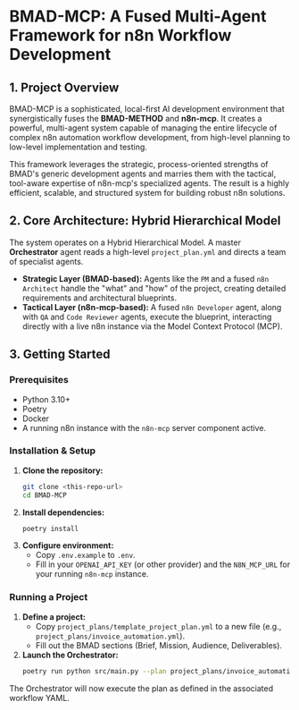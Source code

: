 # BMAD-MCP: A Fused Multi-Agent Framework for n8n Workflow Development

## 1. Project Overview

BMAD-MCP is a sophisticated, local-first AI development environment that synergistically fuses the **BMAD-METHOD** and **n8n-mcp**. It creates a powerful, multi-agent system capable of managing the entire lifecycle of complex n8n automation workflow development, from high-level planning to low-level implementation and testing.

This framework leverages the strategic, process-oriented strengths of BMAD's generic development agents and marries them with the tactical, tool-aware expertise of n8n-mcp's specialized agents. The result is a highly efficient, scalable, and structured system for building robust n8n solutions.



## 2. Core Architecture: Hybrid Hierarchical Model

The system operates on a Hybrid Hierarchical Model. A master **Orchestrator** agent reads a high-level `project_plan.yml` and directs a team of specialist agents.

-   **Strategic Layer (BMAD-based):** Agents like the `PM` and a fused `n8n Architect` handle the "what" and "how" of the project, creating detailed requirements and architectural blueprints.
-   **Tactical Layer (n8n-mcp-based):** A fused `n8n Developer` agent, along with `QA` and `Code Reviewer` agents, execute the blueprint, interacting directly with a live n8n instance via the Model Context Protocol (MCP).

## 3. Getting Started

### Prerequisites
-   Python 3.10+
-   Poetry
-   Docker
-   A running n8n instance with the `n8n-mcp` server component active.

### Installation & Setup
1.  **Clone the repository:**
    ```bash
    git clone <this-repo-url>
    cd BMAD-MCP
    ```
2.  **Install dependencies:**
    ```bash
    poetry install
    ```
3.  **Configure environment:**
    -   Copy `.env.example` to `.env`.
    -   Fill in your `OPENAI_API_KEY` (or other provider) and the `N8N_MCP_URL` for your running `n8n-mcp` instance.

### Running a Project
1.  **Define a project:**
    -   Copy `project_plans/template_project_plan.yml` to a new file (e.g., `project_plans/invoice_automation.yml`).
    -   Fill out the BMAD sections (Brief, Mission, Audience, Deliverables).
2.  **Launch the Orchestrator:**
    ```bash
    poetry run python src/main.py --plan project_plans/invoice_automation.yml
    ```

The Orchestrator will now execute the plan as defined in the associated workflow YAML.